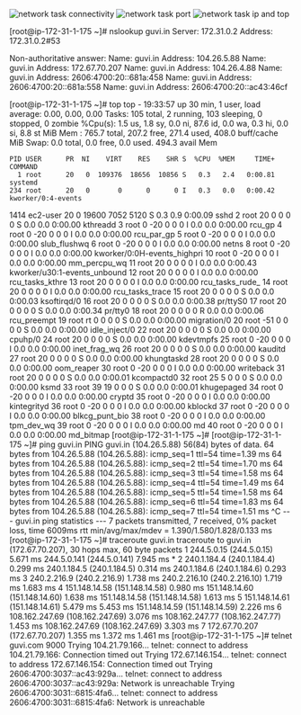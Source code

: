 ![network task connectivity](https://github.com/user-attachments/assets/844badd7-a36d-4f62-96bc-4f1c465c78a0)
![network task port](https://github.com/user-attachments/assets/791c774c-85d9-4454-af27-c58cabee4e80)
![network task ip and top](https://github.com/user-attachments/assets/b82c9d31-a2b3-46d7-b274-4c8f2ea4d76e)

[root@ip-172-31-1-175 ~]# nslookup guvi.in
Server:         172.31.0.2
Address:        172.31.0.2#53

Non-authoritative answer:
Name:   guvi.in
Address: 104.26.5.88
Name:   guvi.in
Address: 172.67.70.207
Name:   guvi.in
Address: 104.26.4.88
Name:   guvi.in
Address: 2606:4700:20::681a:458
Name:   guvi.in
Address: 2606:4700:20::681a:558
Name:   guvi.in
Address: 2606:4700:20::ac43:46cf

[root@ip-172-31-1-175 ~]# top
top - 19:33:57 up 30 min,  1 user,  load average: 0.00, 0.00, 0.00
Tasks: 105 total,   2 running, 103 sleeping,   0 stopped,   0 zombie
%Cpu(s):  1.5 us,  1.8 sy,  0.0 ni, 87.6 id,  0.0 wa,  0.3 hi,  0.0 si,  8.8 st
MiB Mem :    765.7 total,    207.2 free,    271.4 used,    408.0 buff/cache
MiB Swap:      0.0 total,      0.0 free,      0.0 used.    494.3 avail Mem

    PID USER      PR  NI    VIRT    RES    SHR S  %CPU  %MEM     TIME+ COMMAND
      1 root      20   0  109376  18656  10856 S   0.3   2.4   0:00.81 systemd
    234 root      20   0       0      0      0 I   0.3   0.0   0:00.42 kworker/0:4-events
   1414 ec2-user  20   0   19600   7052   5120 S   0.3   0.9   0:00.09 sshd
      2 root      20   0       0      0      0 S   0.0   0.0   0:00.00 kthreadd
      3 root       0 -20       0      0      0 I   0.0   0.0   0:00.00 rcu_gp
      4 root       0 -20       0      0      0 I   0.0   0.0   0:00.00 rcu_par_gp
      5 root       0 -20       0      0      0 I   0.0   0.0   0:00.00 slub_flushwq
      6 root       0 -20       0      0      0 I   0.0   0.0   0:00.00 netns
      8 root       0 -20       0      0      0 I   0.0   0.0   0:00.00 kworker/0:0H-events_highpri
     10 root       0 -20       0      0      0 I   0.0   0.0   0:00.00 mm_percpu_wq
     11 root      20   0       0      0      0 I   0.0   0.0   0:00.43 kworker/u30:1-events_unbound
     12 root      20   0       0      0      0 I   0.0   0.0   0:00.00 rcu_tasks_kthre
     13 root      20   0       0      0      0 I   0.0   0.0   0:00.00 rcu_tasks_rude_
     14 root      20   0       0      0      0 I   0.0   0.0   0:00.00 rcu_tasks_trace
     15 root      20   0       0      0      0 S   0.0   0.0   0:00.03 ksoftirqd/0
     16 root      20   0       0      0      0 S   0.0   0.0   0:00.38 pr/ttyS0
     17 root      20   0       0      0      0 S   0.0   0.0   0:00.34 pr/tty0
     18 root      20   0       0      0      0 R   0.0   0.0   0:00.06 rcu_preempt
     19 root      rt   0       0      0      0 S   0.0   0.0   0:00.00 migration/0
     20 root     -51   0       0      0      0 S   0.0   0.0   0:00.00 idle_inject/0
     22 root      20   0       0      0      0 S   0.0   0.0   0:00.00 cpuhp/0
     24 root      20   0       0      0      0 S   0.0   0.0   0:00.00 kdevtmpfs
     25 root       0 -20       0      0      0 I   0.0   0.0   0:00.00 inet_frag_wq
     26 root      20   0       0      0      0 S   0.0   0.0   0:00.00 kauditd
     27 root      20   0       0      0      0 S   0.0   0.0   0:00.00 khungtaskd
     28 root      20   0       0      0      0 S   0.0   0.0   0:00.00 oom_reaper
     30 root       0 -20       0      0      0 I   0.0   0.0   0:00.00 writeback
     31 root      20   0       0      0      0 S   0.0   0.0   0:00.01 kcompactd0
     32 root      25   5       0      0      0 S   0.0   0.0   0:00.00 ksmd
     33 root      39  19       0      0      0 S   0.0   0.0   0:00.01 khugepaged
     34 root       0 -20       0      0      0 I   0.0   0.0   0:00.00 cryptd
     35 root       0 -20       0      0      0 I   0.0   0.0   0:00.00 kintegrityd
     36 root       0 -20       0      0      0 I   0.0   0.0   0:00.00 kblockd
     37 root       0 -20       0      0      0 I   0.0   0.0   0:00.00 blkcg_punt_bio
     38 root       0 -20       0      0      0 I   0.0   0.0   0:00.00 tpm_dev_wq
     39 root       0 -20       0      0      0 I   0.0   0.0   0:00.00 md
     40 root       0 -20       0      0      0 I   0.0   0.0   0:00.00 md_bitmap
[root@ip-172-31-1-175 ~]#
[root@ip-172-31-1-175 ~]# ping guvi.in
PING guvi.in (104.26.5.88) 56(84) bytes of data.
64 bytes from 104.26.5.88 (104.26.5.88): icmp_seq=1 ttl=54 time=1.39 ms
64 bytes from 104.26.5.88 (104.26.5.88): icmp_seq=2 ttl=54 time=1.70 ms
64 bytes from 104.26.5.88 (104.26.5.88): icmp_seq=3 ttl=54 time=1.58 ms
64 bytes from 104.26.5.88 (104.26.5.88): icmp_seq=4 ttl=54 time=1.49 ms
64 bytes from 104.26.5.88 (104.26.5.88): icmp_seq=5 ttl=54 time=1.58 ms
64 bytes from 104.26.5.88 (104.26.5.88): icmp_seq=6 ttl=54 time=1.83 ms
64 bytes from 104.26.5.88 (104.26.5.88): icmp_seq=7 ttl=54 time=1.51 ms
^C
--- guvi.in ping statistics ---
7 packets transmitted, 7 received, 0% packet loss, time 6009ms
rtt min/avg/max/mdev = 1.390/1.580/1.828/0.133 ms
[root@ip-172-31-1-175 ~]# traceroute guvi.in
traceroute to guvi.in (172.67.70.207), 30 hops max, 60 byte packets
 1  244.5.0.15 (244.5.0.15)  5.671 ms 244.5.0.141 (244.5.0.141)  7.945 ms *
 2  240.1.184.4 (240.1.184.4)  0.299 ms 240.1.184.5 (240.1.184.5)  0.314 ms 240.1.184.6 (240.1.184.6)  0.293 ms
 3  240.2.216.9 (240.2.216.9)  1.738 ms 240.2.216.10 (240.2.216.10)  1.719 ms  1.683 ms
 4  151.148.14.58 (151.148.14.58)  0.980 ms 151.148.14.60 (151.148.14.60)  1.638 ms 151.148.14.58 (151.148.14.58)  1.613 ms
 5  151.148.14.61 (151.148.14.61)  5.479 ms  5.453 ms 151.148.14.59 (151.148.14.59)  2.226 ms
 6  108.162.247.69 (108.162.247.69)  3.076 ms 108.162.247.77 (108.162.247.77)  1.453 ms 108.162.247.69 (108.162.247.69)  3.303 ms
 7  172.67.70.207 (172.67.70.207)  1.355 ms  1.372 ms  1.461 ms
[root@ip-172-31-1-175 ~]# telnet guvi.com 9000
Trying 104.21.79.166...
telnet: connect to address 104.21.79.166: Connection timed out
Trying 172.67.146.154...
telnet: connect to address 172.67.146.154: Connection timed out
Trying 2606:4700:3037::ac43:929a...
telnet: connect to address 2606:4700:3037::ac43:929a: Network is unreachable
Trying 2606:4700:3031::6815:4fa6...
telnet: connect to address 2606:4700:3031::6815:4fa6: Network is unreachable
